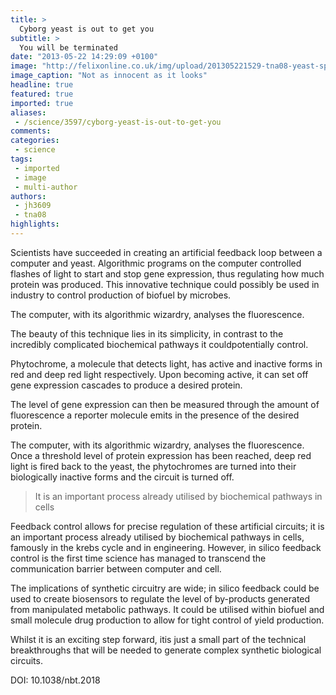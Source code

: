 ```yaml
---
title: >
  Cyborg yeast is out to get you
subtitle: >
  You will be terminated
date: "2013-05-22 14:29:09 +0100"
image: "http://felixonline.co.uk/img/upload/201305221529-tna08-yeast-spoons.jpg"
image_caption: "Not as innocent as it looks"
headline: true
featured: true
imported: true
aliases:
 - /science/3597/cyborg-yeast-is-out-to-get-you
comments:
categories:
 - science
tags:
 - imported
 - image
 - multi-author
authors:
 - jh3609
 - tna08
highlights:
---
```


Scientists have succeeded in creating an artificial feedback loop between a computer and yeast. Algorithmic programs on the computer controlled flashes of light to start and stop gene expression, thus regulating how much protein was produced. This innovative technique could possibly be used in industry to control production of biofuel by microbes.

The computer, with its algorithmic wizardry, analyses the fluorescence.

The beauty of this technique lies in its simplicity, in contrast to the incredibly complicated biochemical pathways it couldpotentially control.

Phytochrome, a molecule that detects light, has active and inactive forms in red and deep red light respectively. Upon becoming active, it can set off gene expression cascades to produce a desired protein.

The level of gene expression can then be measured through the amount of fluorescence a reporter molecule emits in the presence of the desired protein.

The computer, with its algorithmic wizardry, analyses the fluorescence. Once a threshold level of protein expression has been reached, deep red light is fired back to the yeast, the phytochromes are turned into their biologically inactive forms and the circuit is turned off.

> It is an important process already utilised by biochemical pathways in cells

Feedback control allows for precise regulation of these artificial circuits; it is an important process already utilised by biochemical pathways in cells, famously in the krebs cycle and in engineering. However, in silico feedback control is the first time science has managed to transcend the communication barrier between computer and cell.

The implications of synthetic circuitry are wide; in silico feedback could be used to create biosensors to regulate the level of by-products generated from manipulated metabolic pathways. It could be utilised within biofuel and small molecule drug production to allow for tight control of yield production.

Whilst it is an exciting step forward, itis just a small part of the technical breakthroughs that will be needed to generate complex synthetic biological circuits.

DOI: 10.1038/nbt.2018
